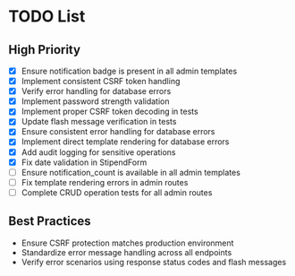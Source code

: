 # TODO List
## High Priority
- [x] Ensure notification badge is present in all admin templates
- [x] Implement consistent CSRF token handling
- [x] Verify error handling for database errors
- [x] Implement password strength validation
- [x] Implement proper CSRF token decoding in tests
- [x] Update flash message verification in tests
- [x] Ensure consistent error handling for database errors
- [x] Implement direct template rendering for database errors
- [x] Add audit logging for sensitive operations
- [x] Fix date validation in StipendForm
- [ ] Ensure notification_count is available in all admin templates
- [ ] Fix template rendering errors in admin routes
- [ ] Complete CRUD operation tests for all admin routes

## Best Practices
- Ensure CSRF protection matches production environment
- Standardize error message handling across all endpoints
- Verify error scenarios using response status codes and flash messages

